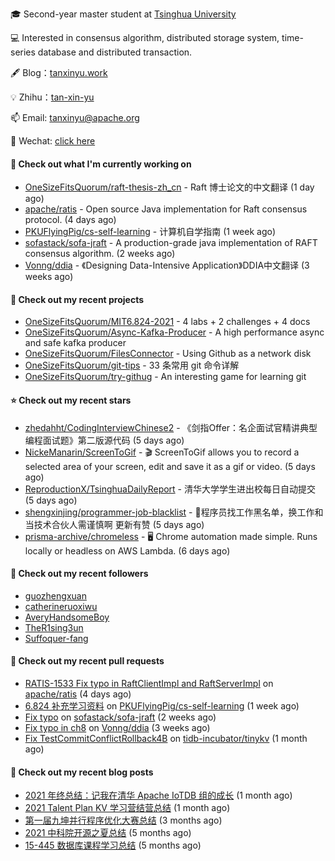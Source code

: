 🎓 Second-year master student at [Tsinghua University](https://www.tsinghua.edu.cn/)

💻 Interested in consensus algorithm, distributed storage system, time-series database and distributed transaction.

🖋 Blog：[tanxinyu.work](https://tanxinyu.work)

💡 Zhihu：[tan-xin-yu](https://www.zhihu.com/people/tan-xin-yu-22)

📫 Email: [tanxinyu@apache.org](mailto:tanxinyu@apache.org)

💬 Wechat: [click here](https://github.com/LebronAl/LebronAl/issues/1)

#### 👷 Check out what I'm currently working on

- [OneSizeFitsQuorum/raft-thesis-zh_cn](https://github.com/OneSizeFitsQuorum/raft-thesis-zh_cn) - Raft 博士论文的中文翻译 (1 day ago)
- [apache/ratis](https://github.com/apache/ratis) - Open source Java implementation for Raft consensus protocol. (4 days ago)
- [PKUFlyingPig/cs-self-learning](https://github.com/PKUFlyingPig/cs-self-learning) - 计算机自学指南 (1 week ago)
- [sofastack/sofa-jraft](https://github.com/sofastack/sofa-jraft) - A production-grade java implementation of RAFT consensus algorithm. (2 weeks ago)
- [Vonng/ddia](https://github.com/Vonng/ddia) - 《Designing Data-Intensive Application》DDIA中文翻译 (3 weeks ago)

#### 🌱 Check out my recent projects

- [OneSizeFitsQuorum/MIT6.824-2021](https://github.com/OneSizeFitsQuorum/MIT6.824-2021) - 4 labs &#43; 2 challenges &#43; 4 docs
- [OneSizeFitsQuorum/Async-Kafka-Producer](https://github.com/OneSizeFitsQuorum/Async-Kafka-Producer) - A high performance async and safe kafka producer
- [OneSizeFitsQuorum/FilesConnector](https://github.com/OneSizeFitsQuorum/FilesConnector) - Using Github as a network disk
- [OneSizeFitsQuorum/git-tips](https://github.com/OneSizeFitsQuorum/git-tips) - 33 条常用 git 命令详解
- [OneSizeFitsQuorum/try-githug](https://github.com/OneSizeFitsQuorum/try-githug) - An interesting game for learning git

#### ⭐ Check out my recent stars

- [zhedahht/CodingInterviewChinese2](https://github.com/zhedahht/CodingInterviewChinese2) - 《剑指Offer：名企面试官精讲典型编程面试题》第二版源代码 (5 days ago)
- [NickeManarin/ScreenToGif](https://github.com/NickeManarin/ScreenToGif) - 🎬 ScreenToGif allows you to record a selected area of your screen, edit and save it as a gif or video. (5 days ago)
- [ReproductionX/TsinghuaDailyReport](https://github.com/ReproductionX/TsinghuaDailyReport) - 清华大学学生进出校每日自动提交 (5 days ago)
- [shengxinjing/programmer-job-blacklist](https://github.com/shengxinjing/programmer-job-blacklist) - :see_no_evil:程序员找工作黑名单，换工作和当技术合伙人需谨慎啊 更新有赞 (5 days ago)
- [prisma-archive/chromeless](https://github.com/prisma-archive/chromeless) - 🖥  Chrome automation made simple. Runs locally or headless on AWS Lambda. (6 days ago)

#### 👯 Check out my recent followers

- [guozhengxuan](https://github.com/guozhengxuan)
- [catherineruoxiwu](https://github.com/catherineruoxiwu)
- [AveryHandsomeBoy](https://github.com/AveryHandsomeBoy)
- [TheR1sing3un](https://github.com/TheR1sing3un)
- [Suffoquer-fang](https://github.com/Suffoquer-fang)

#### 🔨 Check out my recent pull requests

- [RATIS-1533 Fix typo in RaftClientImpl and RaftServerImpl](https://github.com/apache/ratis/pull/609) on [apache/ratis](https://github.com/apache/ratis) (4 days ago)
- [6.824 补充学习资料](https://github.com/PKUFlyingPig/cs-self-learning/pull/53) on [PKUFlyingPig/cs-self-learning](https://github.com/PKUFlyingPig/cs-self-learning) (1 week ago)
- [Fix typo](https://github.com/sofastack/sofa-jraft/pull/763) on [sofastack/sofa-jraft](https://github.com/sofastack/sofa-jraft) (2 weeks ago)
- [Fix typo in ch8](https://github.com/Vonng/ddia/pull/183) on [Vonng/ddia](https://github.com/Vonng/ddia) (3 weeks ago)
- [Fix TestCommitConflictRollback4B](https://github.com/tidb-incubator/tinykv/pull/373) on [tidb-incubator/tinykv](https://github.com/tidb-incubator/tinykv) (1 month ago)

#### 📜 Check out my recent blog posts

- [2021 年终总结：记我在清华 Apache IoTDB 组的成长](https://tanxinyu.work/2021-annual-summary/) (1 month ago)
- [2021 Talent Plan KV 学习营结营总结](https://tanxinyu.work/tinykv/) (1 month ago)
- [第一届九坤并行程序优化大赛总结](https://tanxinyu.work/jiu-kun-parallel-program-optimization-contest/) (3 months ago)
- [2021 中科院开源之夏总结](https://tanxinyu.work/2021-summer-of-code/) (5 months ago)
- [15-445 数据库课程学习总结](https://tanxinyu.work/15-445/) (5 months ago)
